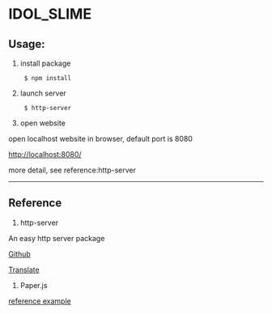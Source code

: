# IDOL_SLIME

## Usage:

1. install package

        $ npm install

1. launch server

        $ http-server

1. open website

open localhost website in browser, default port is 8080

[http://localhost:8080/](http://localhost:8080/)

more detail, see reference:http-server

----

## Reference

1. http-server

An easy http server package

[Github](https://github.com/indexzero/http-server)

[Translate](https://blog.csdn.net/qq_30100043/article/details/73105362)

1. Paper.js

[reference example](http://paperjs.org/examples/hit-testing/)